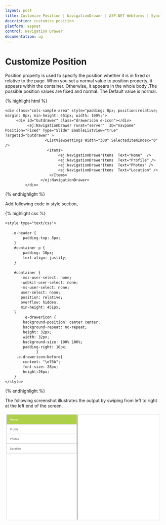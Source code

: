 ```yaml
---
layout: post
title: Customize Position | NavigationDrawer | ASP.NET Webforms | Syncfusion
description: customize position
platform: aspnet
control: Navigation Drawer
documentation: ug
---
```


# Customize Position

Position property is used to specify the position whether it is in fixed or relative to the page. When you set a normal value to position property, it appears within the container. Otherwise, it appears in the whole body .The possible position values are fixed and normal. The Default value is normal.

{% highlight html %}
        
    <div class="cols-sample-area" style="padding: 0px; position:relative;  margin: 0px; min-height: 451px; width: 100%;">
         <div id="butdrawer" class="drawericon e-icon"></div>
              <ej:NavigationDrawer runat="server"  ID="navpane" Position="Fixed" Type="Slide" EnableListView="true" TargetId="butdrawer" >
                      <ListViewSettings Width="300" SelectedItemIndex="0" />
                       <Items>
                            <ej:NavigationDrawerItems  Text="Home"  />
                            <ej:NavigationDrawerItems  Text="Profile" />
                            <ej:NavigationDrawerItems  Text="Photos" />
                            <ej:NavigationDrawerItems  Text="Location" />
                        </Items>
                    </ej:NavigationDrawer>
             </div>

{% endhighlight %}

Add following code in style section,

{% highlight css %}

    <style type="text/css">
       
       .e-header {
            padding-top: 8px;
        }
        #container p {
            padding: 10px;
            text-align: justify;
        }

        #container {
           -moz-user-select: none;
           -webkit-user-select: none;
           -ms-user-select: none;
           user-select: none;
           position: relative;
           overflow: hidden;
           min-height: 451px;
        }
            .e-drawericon {
            background-position: center center;
            background-repeat: no-repeat;
            height: 32px;
            width: 32px;
            background-size: 100% 100%;
            padding-right: 10px;
                  }
         .e-drawericon:before{
			content: "\e76b";
            font-size: 28px;
            height:26px;
		}
    </style>

{% endhighlight %}


The following screenshot illustrates the output by swiping from left to right at the left end of the screen.

![](Customize-Position_images/img2.png) 



